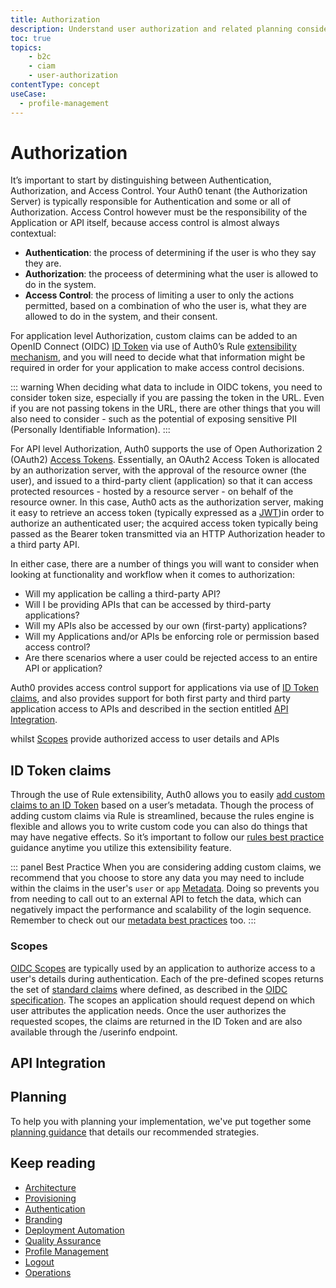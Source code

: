 ```yaml
---
title: Authorization
description: Understand user authorization and related planning considerations for your B2C implementation.
toc: true
topics:
    - b2c
    - ciam
    - user-authorization
contentType: concept
useCase:
  - profile-management
---
```

# Authorization

It’s important to start by distinguishing between Authentication, Authorization, and Access Control. Your Auth0 tenant (the Authorization Server) is typically responsible for Authentication and some or all of Authorization. Access Control however must be the responsibility of the Application or API itself, because access control is almost always contextual: 

* **Authentication**: the process of determining if the user is who they say they are.
* **Authorization**: the proceess of determining what the user is allowed to do in the system.
* **Access Control**: the process of limiting a user to only the actions permitted, based on a combination of who the user is, what they are allowed to do in the system, and their consent.

For application level Authorization, custom claims can be added to an OpenID Connect (OIDC) [ID Token](/tokens/id-token) via use of Auth0’s Rule [extensibility mechanism](#id-token-claims), and you will need to decide what that information might be required in order for your application to make access control decisions.

::: warning
When deciding what data to include in OIDC tokens, you need to consider token size, especially if you are passing the token in the URL. Even if you are not passing tokens in the URL, there are other things that you will also need to consider - such as the potential of exposing sensitive PII (Personally Identifiable Information).
:::

For API level Authorization, Auth0 supports the use of Open Authorization 2 (OAuth2) [Access Tokens](/tokens/overview-access-tokens). Essentially, an OAuth2 Access Token is allocated by an authorization server, with the approval of the resource owner (the user), and issued to a third-party client (application) so that it can access protected resources - hosted by a resource server - on behalf of the resource owner. In this case, Auth0 acts as the authorization server, making it easy to retrieve an access token (typically expressed as a [JWT](/jwt))in order to authorize an authenticated user; the acquired access token typically being passed as the Bearer token transmitted via an HTTP Authorization header to a third party API.

In either case, there are a number of things you will want to consider when looking at functionality and workflow when it comes to authorization:

* Will my application be calling a third-party API?
* Will I be providing APIs that can be accessed by third-party applications?
* Will my APIs also be accessed by our own (first-party) applications?
* Will my Applications and/or APIs be enforcing role or permission based access control?
* Are there scenarios where a user could be rejected access to an entire API or application?

Auth0 provides access control support for applications via use of [ID Token claims](#id-token-claims), and also provides support for both first party and third party application access to APIs and described in the section entitled [API Integration](#api-integration). 

whilst [Scopes](/scopes/current) provide authorized access to user details and APIs   

## ID Token claims 

Through the use of Rule extensibility, Auth0 allows you to easily [add custom claims to an ID Token](/architecture-scenarios/implementation/b2c/b2c-authorization#id-token-claims) based on a user’s metadata. Though the process of adding custom claims via Rule is streamlined, because the rules engine is flexible and allows you to write custom code you can also do things that may have negative effects. So it’s important to follow our [rules best practice](/best-practices/rules) guidance anytime you utilize this extensibility feature.

::: panel Best Practice
When you are considering adding custom claims, we recommend that you choose to store any data you may need to include within the claims in the user's `user` or `app` [Metadata](/users/concepts/overview-user-metadata). Doing so prevents you from needing to call out to an external API to fetch the data, which can negatively impact the performance and scalability of the login sequence. Remember to check out our [metadata best practices](architecture-scenarios/implementation/b2c/b2c-profile-mgmt#metadata) too.
:::

### Scopes

[OIDC Scopes](/scopes/current/oidc-scopes) are typically used by an application to authorize access to a user's details during authentication. Each of the pre-defined scopes returns the set of [standard claims](scopes/current/oidc-scopes#standard-claims) where defined, as described in the [OIDC specification](https://openid.net/specs/openid-connect-core-1_0.html#StandardClaims). The scopes an application should request depend on which user attributes the application needs. Once the user authorizes the requested scopes, the claims are returned in the ID Token and are also available through the /userinfo endpoint.


## API Integration



## Planning

To help you with planning your implementation, we've put together some [planning guidance](https://drive.google.com/a/auth0.com/file/d/1lQU-uPTfwEi58WJMKL2azUhZhvy9h1IU/view?usp=sharing) that details our recommended strategies.

## Keep reading

* [Architecture](/architecture-scenarios/implementation/b2c/b2c-architecture)
* [Provisioning](/architecture-scenarios/implementation/b2c/b2c-provisioning)
* [Authentication](/architecture-scenarios/implementation/b2c/b2c-authentication)
* [Branding](/architecture-scenarios/implementation/b2c/b2c-branding)
* [Deployment Automation](/architecture-scenarios/implementation/b2c/b2c-deployment)
* [Quality Assurance](/architecture-scenarios/implementation/b2c/b2c-qa)
* [Profile Management](/architecture-scenarios/implementation/b2c/b2c-profile-mgmt)
* [Logout](/architecture-scenarios/implementation/b2c/b2c-logout)
* [Operations](/architecture-scenarios/implementation/b2c/b2c-operations)

